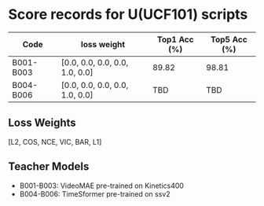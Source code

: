 # Score records for U(UCF101) scripts

| Code | loss weight | Top1 Acc (%) | Top5 Acc (%) |
|------|-------------|---------------|---------------|
| B001-B003 | [0.0, 0.0, 0.0, 0.0, 1.0, 0.0] | 89.82 | 98.81 |
| B004-B006 | [0.0, 0.0, 0.0, 0.0, 1.0, 0.0] | TBD | TBD |

## Loss Weights

[L2, COS, NCE, VIC, BAR, L1]

## Teacher Models

- B001-B003: VideoMAE pre-trained on Kinetics400
- B004-B006: TimeSformer pre-trained on ssv2